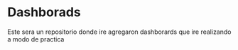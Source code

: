 # Dashborads
Este sera un repositorio donde ire agregaron dashborards que ire realizando a modo de practica
